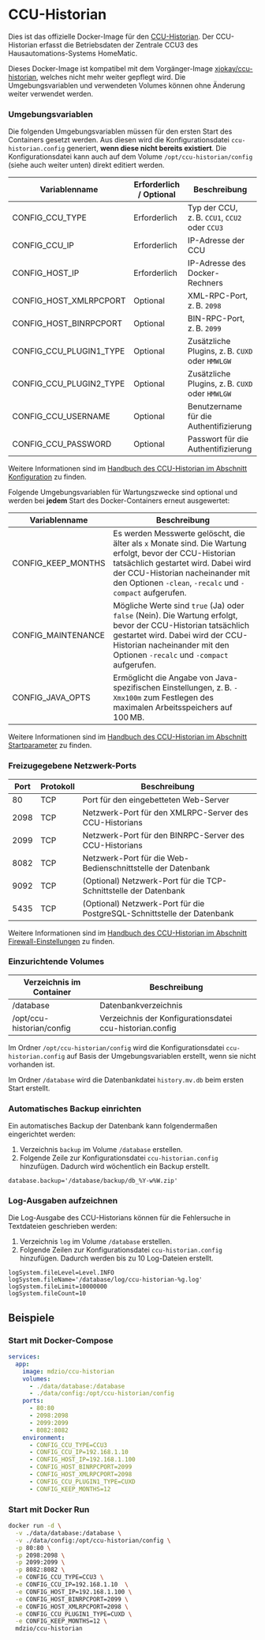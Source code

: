 # CCU-Historian

Dies ist das offizielle Docker-Image für den [CCU-Historian](https://github.com/mdzio/ccu-historian). Der CCU-Historian erfasst die Betriebsdaten der Zentrale CCU3 des Hausautomations-Systems HomeMatic. 

Dieses Docker-Image ist kompatibel mit dem Vorgänger-Image [xjokay/ccu-historian](https://hub.docker.com/r/xjokay/ccu-historian), welches nicht mehr weiter gepflegt wird. Die Umgebungsvariablen und verwendeten Volumes können ohne Änderung weiter verwendet werden.

### Umgebungsvariablen

Die folgenden Umgebungsvariablen müssen für den ersten Start des Containers gesetzt werden. Aus diesen wird die Konfigurationsdatei `ccu-historian.config` generiert, **wenn diese nicht bereits existiert**. Die Konfigurationsdatei kann auch auf dem Volume `/opt/ccu-historian/config` (siehe auch weiter unten) direkt editiert werden.

| Variablenname              | Erforderlich / Optional | Beschreibung                                    |
|----------------------------|-------------------------|-------------------------------------------------|
| CONFIG\_CCU\_TYPE          | Erforderlich            | Typ der CCU, z. B. `CCU1`, `CCU2` oder `CCU3`   |
| CONFIG\_CCU\_IP            | Erforderlich            | IP-Adresse der CCU                              |
| CONFIG\_HOST\_IP           | Erforderlich            | IP-Adresse des Docker-Rechners                  |
| CONFIG\_HOST\_XMLRPCPORT   | Optional                | XML-RPC-Port, z. B. `2098`                      |
| CONFIG\_HOST\_BINRPCPORT   | Optional                | BIN-RPC-Port, z. B. `2099`                      |
| CONFIG\_CCU\_PLUGIN1\_TYPE | Optional                | Zusätzliche Plugins, z. B. `CUXD` oder `HMWLGW` |
| CONFIG\_CCU\_PLUGIN2\_TYPE | Optional                | Zusätzliche Plugins, z. B. `CUXD` oder `HMWLGW` |
| CONFIG\_CCU\_USERNAME      | Optional                | Benutzername für die Authentifizierung          |
| CONFIG\_CCU\_PASSWORD      | Optional                | Passwort für die Authentifizierung              |

Weitere Informationen sind im [Handbuch des CCU-Historian im Abschnitt Konfiguration](https://github.com/mdzio/ccu-historian/wiki#konfiguration) zu finden.

Folgende Umgebungsvariablen für Wartungszwecke sind optional und werden bei **jedem** Start des Docker-Containers erneut ausgewertet:

| Variablenname        | Beschreibung                                                                                                                                                                                                                                    |
|----------------------|-------------------------------------------------------------------------------------------------------------------------------------------------------------------------------------------------------------------------------------------------|
| CONFIG\_KEEP\_MONTHS | Es werden Messwerte gelöscht, die älter als `x` Monate sind. Die Wartung erfolgt, bevor der CCU-Historian tatsächlich gestartet wird. Dabei wird der CCU-Historian nacheinander mit den Optionen `-clean`, `-recalc` und `-compact` aufgerufen. |
| CONFIG\_MAINTENANCE  | Mögliche Werte sind `true` (Ja) oder `false` (Nein). Die Wartung erfolgt, bevor der CCU-Historian tatsächlich gestartet wird. Dabei wird der CCU-Historian nacheinander mit den Optionen `-recalc` und `-compact` aufgerufen.                   |
| CONFIG\_JAVA\_OPTS   | Ermöglicht die Angabe von Java-spezifischen Einstellungen, z. B. `-Xmx100m` zum Festlegen des maximalen Arbeitsspeichers auf 100 MB.                                                                                                            |

Weitere Informationen sind im [Handbuch des CCU-Historian im Abschnitt Startparameter](https://github.com/mdzio/ccu-historian/wiki#startparameter) zu finden.

### Freizugegebene Netzwerk-Ports

| Port | Protokoll | Beschreibung                                                            |
|------|-----------|-------------------------------------------------------------------------|
| 80   | TCP       | Port für den eingebetteten Web-Server                                   |
| 2098 | TCP       | Netzwerk-Port für den XMLRPC-Server des CCU-Historians                  |
| 2099 | TCP       | Netzwerk-Port für den BINRPC-Server des CCU-Historians                  |
| 8082 | TCP       | Netzwerk-Port für die Web-Bedienschnittstelle der Datenbank             |
| 9092 | TCP       | (Optional) Netzwerk-Port für die TCP-Schnittstelle der Datenbank        |
| 5435 | TCP       | (Optional) Netzwerk-Port für die PostgreSQL-Schnittstelle der Datenbank |

Weitere Informationen sind im [Handbuch des CCU-Historian im Abschnitt Firewall-Einstellungen](https://github.com/mdzio/ccu-historian/wiki#firewall-einstellungen) zu finden.

### Einzurichtende Volumes

| Verzeichnis im Container  | Beschreibung                                             |
|---------------------------|----------------------------------------------------------|
| /database                 | Datenbankverzeichnis                                     |
| /opt/ccu-historian/config | Verzeichnis der Konfigurationsdatei ccu-historian.config |

Im Ordner `/opt/ccu-historian/config` wird die Konfigurationsdatei `ccu-historian.config` auf Basis der Umgebungsvariablen erstellt, wenn sie nicht vorhanden ist.

Im Ordner `/database` wird die Datenbankdatei `history.mv.db` beim ersten Start erstellt.

### Automatisches Backup einrichten

Ein automatisches Backup der Datenbank kann folgendermaßen eingerichtet werden:
1. Verzeichnis `backup` im Volume `/database` erstellen.
2. Folgende Zeile zur Konfigurationsdatei `ccu-historian.config` hinzufügen. Dadurch wird wöchentlich ein Backup erstellt.

```
database.backup='/database/backup/db_%Y-w%W.zip'
```

### Log-Ausgaben aufzeichnen

Die Log-Ausgabe des CCU-Historians können für die Fehlersuche in Textdateien geschrieben werden:
1. Verzeichnis `log` im Volume `/database` erstellen.
2. Folgende Zeilen zur Konfigurationsdatei `ccu-historian.config` hinzufügen. Dadurch werden bis zu 10 Log-Dateien erstellt.

```
logSystem.fileLevel=Level.INFO
logSystem.fileName='/database/log/ccu-historian-%g.log'
logSystem.fileLimit=10000000
logSystem.fileCount=10
```

## Beispiele

### Start mit Docker-Compose

```yml
services:
  app:
    image: mdzio/ccu-historian
    volumes:
      - ./data/database:/database
      - ./data/config:/opt/ccu-historian/config
    ports:
      - 80:80
      - 2098:2098
      - 2099:2099
      - 8082:8082
    environment:
      - CONFIG_CCU_TYPE=CCU3
      - CONFIG_CCU_IP=192.168.1.10
      - CONFIG_HOST_IP=192.168.1.100
      - CONFIG_HOST_BINRPCPORT=2099
      - CONFIG_HOST_XMLRPCPORT=2098
      - CONFIG_CCU_PLUGIN1_TYPE=CUXD
      - CONFIG_KEEP_MONTHS=12
```

### Start mit Docker Run

```sh
docker run -d \
  -v ./data/database:/database \
  -v ./data/config:/opt/ccu-historian/config \
  -p 80:80 \
  -p 2098:2098 \
  -p 2099:2099 \
  -p 8082:8082 \
  -e CONFIG_CCU_TYPE=CCU3 \
  -e CONFIG_CCU_IP=192.168.1.10  \
  -e CONFIG_HOST_IP=192.168.1.100 \
  -e CONFIG_HOST_BINRPCPORT=2099 \
  -e CONFIG_HOST_XMLRPCPORT=2098 \
  -e CONFIG_CCU_PLUGIN1_TYPE=CUXD \
  -e CONFIG_KEEP_MONTHS=12 \
  mdzio/ccu-historian
```
